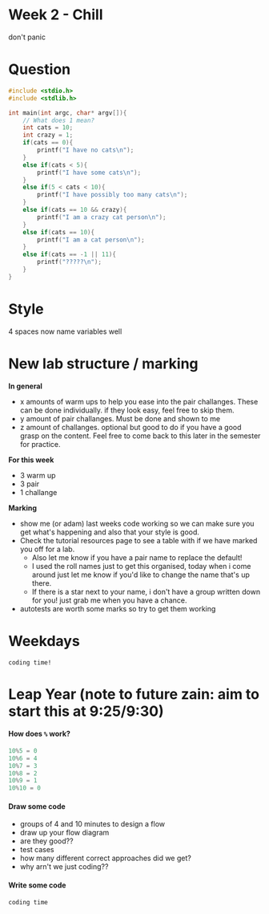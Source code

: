 # Week 2 - Chill

don't panic

# Question

```c
#include <stdio.h>
#include <stdlib.h>

int main(int argc, char* argv[]){
    // What does 1 mean?
    int cats = 10;
    int crazy = 1;
    if(cats == 0){
        printf("I have no cats\n");
    }
    else if(cats < 5){
        printf("I have some cats\n");
    }
    else if(5 < cats < 10){
        printf("I have possibly too many cats\n");
    }
    else if(cats == 10 && crazy){
        printf("I am a crazy cat person\n");
    }
    else if(cats == 10){
        printf("I am a cat person\n");
    }
    else if(cats == -1 || 11){
        printf("?????\n");
    }
}
```

# Style

4 spaces now
name variables well

# New lab structure / marking

**In general**

- x amounts of warm ups to help you ease into the pair challanges. These can be done individually. if they look easy, feel free to skip them. 
- y amount of pair challanges. Must be done and shown to me
- z amount of challanges. optional but good to do if you have a good grasp on the content. Feel free to come back to this later in the semester for practice. 

**For this week**

- 3 warm up
- 3 pair
- 1 challange

**Marking**

- show me (or adam) last weeks code working so we can make sure you get what's happening and also that your style is good. 
- Check the tutorial resources page to see a table with if we have marked you off for a lab. 
    + Also let me know if you have a pair name to replace the default!
    + I used the roll names just to get this organised, today when i come around just let me know if you'd like to change the name that's up there. 
    + If there is a star next to your name, i don't have a group written down for you! just grab me when you have a chance. 
- autotests are worth some marks so try to get them working

# Weekdays

`coding time!`

# Leap Year (note to future zain: aim to start this at 9:25/9:30)

#### How does `%` work?

```c
10%5 = 0
10%6 = 4
10%7 = 3
10%8 = 2
10%9 = 1
10%10 = 0
```

#### Draw some code

- groups of 4 and 10 minutes to design a flow
- draw up your flow diagram
- are they good??
- test cases
- how many different correct approaches did we get?
- why arn't we just coding??

#### Write some code

`coding time`
